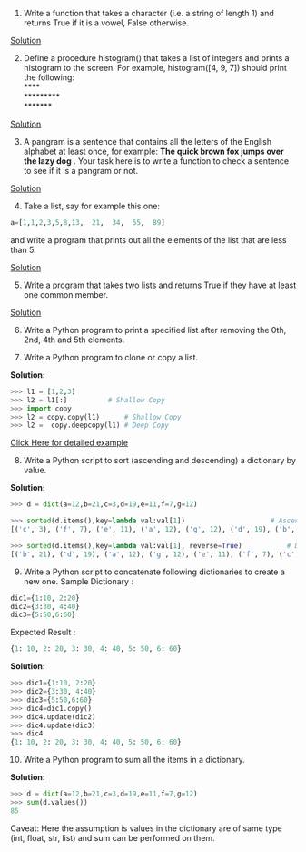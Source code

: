1. Write a function that takes a character (i.e. a string of length 1) and returns True if it is a vowel, False otherwise. 

[Solution](solution_1.py)

2. Define a procedure histogram() that takes a list of integers and prints a histogram to the screen. For example, histogram([4, 9, 7]) should print the following:
<br/>&#42;&#42;&#42;&#42; <br/>
&#42;&#42;&#42;&#42;&#42;&#42;&#42;&#42;&#42; <br/>
&#42;&#42;&#42;&#42;&#42;&#42;&#42; <br/>

[Solution](solution_2.py)

3. A  pangram is a sentence that contains all the letters of the English alphabet at least once, for example: 
**The quick brown fox jumps over the lazy dog** . 
Your task here is to write a function to check a sentence to see if it is a pangram or not.

[Solution](solution_3.py)

4. Take a list, say for example this one:

```python
a=[1,1,2,3,5,8,13,  21,  34,  55,  89]   
```

and write a program that prints out all the elements of the list that are less than 5.

[Solution](solution_4.py)

5. Write a program that takes two lists and returns True if they have at least one common member.

[Solution](solution_5.py)

6. Write a Python program to print a specified list after removing the 0th, 2nd, 4th and 5th elements.

7. Write a Python program to clone or copy a list.

**Solution:**

```python
>>> l1 = [1,2,3]
>>> l2 = l1[:]			# Shallow Copy
>>> import copy
>>> l2 = copy.copy(l1)		# Shallow Copy
>>> l2 =  copy.deepcopy(l1)	# Deep Copy
```

[Click Here for detailed example](solution_7.md)

8. Write a Python script to sort (ascending and descending) a dictionary by value.

**Solution:**

```python
>>> d = dict(a=12,b=21,c=3,d=19,e=11,f=7,g=12)

>>> sorted(d.items(),key=lambda val:val[1])   					# Ascending of values 
[('c', 3), ('f', 7), ('e', 11), ('a', 12), ('g', 12), ('d', 19), ('b', 21)]

>>> sorted(d.items(),key=lambda val:val[1], reverse=True)			# Descending of values
[('b', 21), ('d', 19), ('a', 12), ('g', 12), ('e', 11), ('f', 7), ('c', 3)]
```

9. Write a Python script to concatenate following dictionaries to create a new one.
Sample Dictionary :  

```python
dic1={1:10, 2:20} 
dic2={3:30, 4:40} 
dic3={5:50,6:60}
```
 
Expected Result : 

```python
{1: 10, 2: 20, 3: 30, 4: 40, 5: 50, 6: 60}
```

**Solution:**

```python
>>> dic1={1:10, 2:20} 
>>> dic2={3:30, 4:40} 
>>> dic3={5:50,6:60} 
>>> dic4=dic1.copy()
>>> dic4.update(dic2)
>>> dic4.update(dic3)
>>> dic4
{1: 10, 2: 20, 3: 30, 4: 40, 5: 50, 6: 60}
```

10. Write a Python program to sum all the items in a dictionary.

**Solution**:

```python
>>> d = dict(a=12,b=21,c=3,d=19,e=11,f=7,g=12)
>>> sum(d.values())
85
```

Caveat: Here the assumption is values in the dictionary are of same type (int, float, str, list) and sum can be performed on them.
